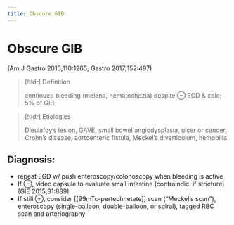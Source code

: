 ```yaml
---
title: Obscure GIB
---
```

# Obscure GIB

(Am J Gastro 2015;110:1265; Gastro 2017;152:497)

> [!tldr] Definition
>
> continued bleeding (melena, hematochezia) despite ⊖ EGD & colo; 5% of GIB

> [!tldr] Etiologies
>
> Dieulafoy’s lesion, GAVE, small bowel angiodysplasia, ulcer or cancer, Crohn’s disease, aortoenteric fistula, Meckel’s diverticulum, hemobilia

## Diagnosis:
* repeat EGD w/ push enteroscopy/colonoscopy when bleeding is active
* If ⊖, video capsule to evaluate small intestine (contraindic. if stricture) (GIE 2015;81:889)
* If still ⊖, consider [[99mTc-pertechnetate]] scan (“Meckel’s scan”), enteroscopy (single-balloon, double-balloon, or spiral), tagged RBC scan and arteriography
